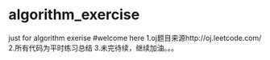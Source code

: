 algorithm_exercise
==================

just for algorithm exerise
#welcome here
1.oj题目来源http://oj.leetcode.com/ 
2.所有代码为平时练习总结
3.未完待续，继续加油。。。
